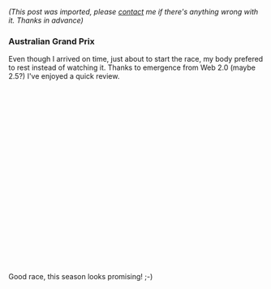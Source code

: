 *(This post was imported, please [contact](/#/contact) me if there's anything wrong with it. Thanks in advance)*

<div class="entry-body">
<h3>Australian Grand Prix</h3>
<p>
	Even though I arrived on time, just about to start the race, my body prefered to rest instead of watching it. Thanks to emergence from Web 2.0 (maybe 2.5?) I've enjoyed a quick review.
</p>
<p align="center">
	<object width="425" height="350"><param name="movie" value="http://www.youtube.com/v/mbc5YrLZ_t4"></param><param name="wmode" value="transparent"></param><embed src="http://www.youtube.com/v/mbc5YrLZ_t4" type="application/x-shockwave-flash" wmode="transparent" width="425" height="350"></embed></object>
</p>
<p>
	Good race, this season looks promising! ;-)
</p>
</div>
